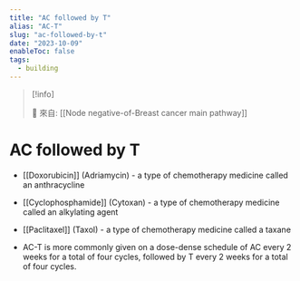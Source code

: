 ```yaml
---
title: "AC followed by T"
alias: "AC-T"
slug: "ac-followed-by-t"
date: "2023-10-09"
enableToc: false
tags:
  - building
---
```


> [!info]
>
> 🌱 來自: [[Node negative-of-Breast cancer main pathway]]

# AC followed by T

- [[Doxorubicin]] (Adriamycin) - a type of chemotherapy medicine called an anthracycline
- [[Cyclophosphamide]] (Cytoxan) - a type of chemotherapy medicine called an alkylating agent
- [[Paclitaxel]] (Taxol) - a type of chemotherapy medicine called a taxane
 
- AC-T is more commonly given on a dose-dense schedule of AC every 2 weeks for a total of four cycles, followed by T every 2 weeks for a total of four cycles.

